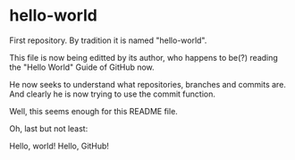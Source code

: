 # hello-world
First repository. By tradition it is named "hello-world".

This file is now being editted by its author, who happens to be(?) reading the "Hello World" Guide of GitHub now.

He now seeks to understand what repositories, branches and commits are. And clearly he is now trying to use the commit function.

Well, this seems enough for this README file.

Oh, last but not least:


Hello, world!
Hello, GitHub!

